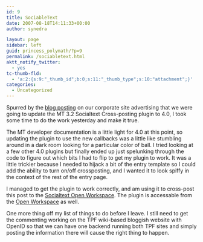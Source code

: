 ```yaml
---
id: 9
title: SociableText
date: 2007-08-18T14:11:33+00:00
author: synedra

layout: page
sidebar: left
guid: princess_polymath/?p=9
permalink: /sociabletext.html
aktt_notify_twitter:
  - yes
tc-thumb-fld:
  - 'a:2:{s:9:"_thumb_id";b:0;s:11:"_thumb_type";s:10:"attachment";}'
categories:
  - Uncategorized
---
```

Spurred by the [blog posting](http://www.socialtext.com/movable-path) on our corporate site advertising that we were going to update the MT 3.2 Socialtext Cross-posting plugin to 4.0, I took some time to do the work yesterday and make it true.
  
The MT developer documentation is a little light for 4.0 at this point, so updating the plugin to use the new callbacks was a little like stumbling around in a dark room looking for a particular color of ball. I tried looking at a few other 4.0 plugins but finally ended up just spelunking through the code to figure out which bits I had to flip to get my plugin to work. It was a little trickier because I needed to hijack a bit of the entry template so I could add the ability to turn on/off crossposting, and I wanted it to look spiffy in the context of the rest of the entry page.
  
I managed to get the plugin to work correctly, and am using it to cross-post this post to the [Socialtext Open Workspace](http://www.socialtext.net/open). The plugin is accessable from the [Open Workspace](http://www.socialtext.net/open/index.cgi?sociable_type_movable_type_4_0_socialtext_cross_posting_plugin) as well.
  
One more thing off my list of things to do before I leave. I still need to get the commenting working on the TPF wiki-based bloggish website with OpenID so that we can have one backend running both TPF sites and simply posting the information there will cause the right thing to happen.